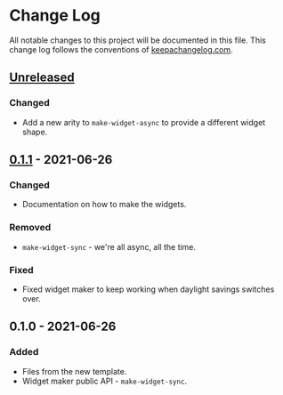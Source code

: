 # Change Log
All notable changes to this project will be documented in this file. This change log follows the conventions of [keepachangelog.com](http://keepachangelog.com/).

## [Unreleased]
### Changed
- Add a new arity to `make-widget-async` to provide a different widget shape.

## [0.1.1] - 2021-06-26
### Changed
- Documentation on how to make the widgets.

### Removed
- `make-widget-sync` - we're all async, all the time.

### Fixed
- Fixed widget maker to keep working when daylight savings switches over.

## 0.1.0 - 2021-06-26
### Added
- Files from the new template.
- Widget maker public API - `make-widget-sync`.

[Unreleased]: https://github.com/your-name/pf_tv_431_solution/compare/0.1.1...HEAD
[0.1.1]: https://github.com/your-name/pf_tv_431_solution/compare/0.1.0...0.1.1
